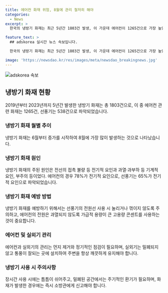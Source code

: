 ```yaml
---
title: 에어컨 화재 위험, 8월에 관리 철저히 해야
categories:
  - News
excerpt: >
  한국의 냉방기 화재는 최근 5년간 1803건 발생, 이 가운데 에어컨이 1265건으로 가장 높았다. 특히 무더위가 시작되는 6월부터 화재가 증가하며, 행정안전부는 무더위 조기에 화재 예방을 강조하고 있다. 화재 원인은 전기적, 기계적 요인 및 부주의이며, 행안부는 관리 및 사용에 주의를 당부했다. 과열 예방을 위해 옷가지 등의 모터 송풍구 확인, 정기적인 환기, 실외기 관리, 안전한 전원 사용 등이 필요하다. 안전안심한 시원한 여름을 위해 냉방기를 안전하게 사용하도록 당부했다.

feature_text: >
  ## adskorea 실시간 뉴스 속보입니다.

  한국의 냉방기 화재는 최근 5년간 1803건 발생, 이 가운데 에어컨이 1265건으로 가장 높았다. 특히 무더위가 시작되는 6월부터 화재가 증가하며, 행정안전부는 무더위 조기에 화재 예방을 강조하고 있다. 화재 원인은 전기적, 기계적 요인 및 부주의이며, 행안부는 관리 및 사용에 주의를 당부했다. 과열 예방을 위해 옷가지 등의 모터 송풍구 확인, 정기적인 환기, 실외기 관리, 안전한 전원 사용 등이 필요하다. 안전안심한 시원한 여름을 위해 냉방기를 안전하게 사용하도록 당부했다.

image: 'https://newsdao.kr/res/images/meta/newsdao_breakingnews.jpg'
---
```


<p><img src="https://newsdao.kr/res/images/meta/newsdao_breakingnews.jpg" alt="adskorea 속보" /></p>

<h2 data-ke-size="size26">냉방기 화재 현황</h2>

<p data-ke-size="size16">2019년부터 2023년까지 5년간 발생한 냉방기 화재는 총 1803건으로, 이 중 에어컨 관련 화재는 1265건, 선풍기는 538건으로 파악되었습니다.</p>

<h3>냉방기 화재 월별 추이</h3>

<p data-ke-size="size16">냉방기 화재는 6월부터 증가를 시작하여 8월에 가장 많이 발생하는 것으로 나타났습니다.</p>

<h3>냉방기 화재 원인</h3>

<p data-ke-size="size16">냉방기 화재의 주된 원인은 전선의 접촉 불량 등 전기적 요인과 과열·과부하 등 기계적 요인, 부주의 등이었다. 에어컨의 경우 78%가 전기적 요인으로, 선풍기는 65%가 전기적 요인으로 파악되었습니다.</p>

<h3>냉방기 화재 예방 방법</h3>

<p data-ke-size="size16">냉방기 화재를 예방하기 위해서는 선풍기의 전원선 사용 시 눌리거나 꺾이지 않도록 주의하고, 에어컨의 전원은 과열되지 않도록 가급적 용량이 큰 고용량 콘센트를 사용하는 것이 중요합니다.</p>

<h3>에어컨 및 실외기 관리</h3>

<p data-ke-size="size16">에어컨과 실외기의 관리는 먼지 제거와 정기적인 점검이 필요하며, 실외기는 밀폐되지 않고 통풍이 잘되는 곳에 설치하여 주변을 항상 깨끗하게 유지해야 합니다.</p>

<h3>냉방기 사용 시 주의사항</h3>

<p data-ke-size="size16">장시간 사용 시에는 틈틈이 쉬어주고, 밀폐된 공간에서는 주기적인 환기가 필요하며, 화재가 발생한 경우에는 즉시 소방관에게 신고해야 합니다.</p>

